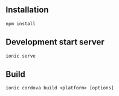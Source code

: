 ## Installation

`npm install`


## Development start server

`ionic serve`

## Build

`ionic cordova build <platform> [options]`

